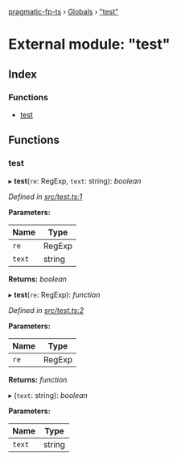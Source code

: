 [pragmatic-fp-ts](../README.md) › [Globals](../globals.md) › ["test"](_test_.md)

# External module: "test"

## Index

### Functions

* [test](_test_.md#test)

## Functions

###  test

▸ **test**(`re`: RegExp, `text`: string): *boolean*

*Defined in [src/test.ts:1](https://github.com/hermann-p/pragmatic-fp-ts/blob/ce213e6/src/test.ts#L1)*

**Parameters:**

Name | Type |
------ | ------ |
`re` | RegExp |
`text` | string |

**Returns:** *boolean*

▸ **test**(`re`: RegExp): *function*

*Defined in [src/test.ts:2](https://github.com/hermann-p/pragmatic-fp-ts/blob/ce213e6/src/test.ts#L2)*

**Parameters:**

Name | Type |
------ | ------ |
`re` | RegExp |

**Returns:** *function*

▸ (`text`: string): *boolean*

**Parameters:**

Name | Type |
------ | ------ |
`text` | string |
